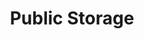 ---
title: "Public Storage"
url: /gilbert/public-storage-south-val-vista-drive/
shop: storage rental
---